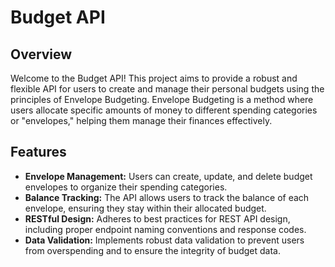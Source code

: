 # Budget API

## Overview

Welcome to the Budget API! This project aims to provide a robust and flexible API for users to create and manage their personal budgets using the principles of Envelope Budgeting. Envelope Budgeting is a method where users allocate specific amounts of money to different spending categories or "envelopes," helping them manage their finances effectively.

## Features

- **Envelope Management:** Users can create, update, and delete budget envelopes to organize their spending categories.
- **Balance Tracking:** The API allows users to track the balance of each envelope, ensuring they stay within their allocated budget.
- **RESTful Design:** Adheres to best practices for REST API design, including proper endpoint naming conventions and response codes.
- **Data Validation:** Implements robust data validation to prevent users from overspending and to ensure the integrity of budget data.

